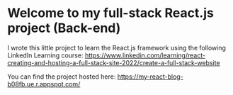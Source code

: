 # Welcome to my full-stack React.js project (Back-end)

I wrote this little project to learn the React.js framework using the following LinkedIn Learning course: https://www.linkedin.com/learning/react-creating-and-hosting-a-full-stack-site-2022/create-a-full-stack-website

You can find the project hosted here: https://my-react-blog-b08fb.ue.r.appspot.com/
